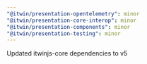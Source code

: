 ```yaml
---
"@itwin/presentation-opentelemetry": minor
"@itwin/presentation-core-interop": minor
"@itwin/presentation-components": minor
"@itwin/presentation-testing": minor
---
```


Updated itwinjs-core dependencies to v5
